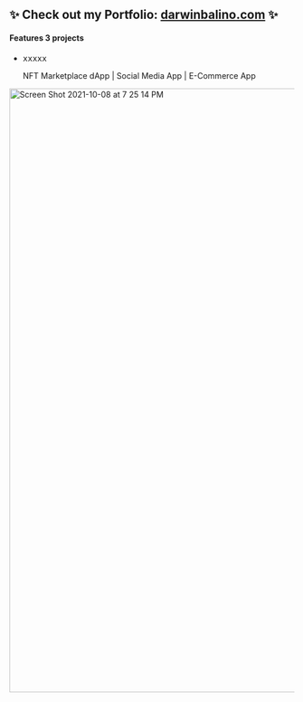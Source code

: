 ## ✨ Check out my Portfolio: [darwinbalino.com](https://www.darwinbalino.com/) ✨

#### Features 3 projects
- <pre>xxxxx</pre> NFT Marketplace dApp | Social Media App | E-Commerce App



[<img width="1068" alt="Screen Shot 2021-10-08 at 7 25 14 PM" src="https://user-images.githubusercontent.com/74079633/136641101-a9fe5013-ac52-48a2-9eb9-fdd2725cec35.png">](https://www.darwinbalino.com/) 
